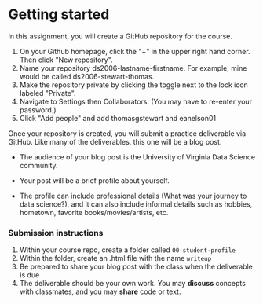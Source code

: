 Getting started
========

In this assignment, you will create a GitHub repository for the course.

1. On your Github homepage, click the "+" in the upper right hand corner.  Then click "New repository".
1. Name your repository ds2006-lastname-firstname.  For example, mine would be called ds2006-stewart-thomas.
1. Make the repository private by clicking the toggle next to the lock icon labeled "Private".
1. Navigate to Settings then Collaborators.  (You may have to re-enter your password.)
1. Click "Add people" and add thomasgstewart and eanelson01

Once your repository is created, you will submit a practice deliverable via GitHub.  Like many of the deliverables, this one will be a blog post. 

-   The audience of your blog post is the University of Virginia Data Science community.

-   Your post will be a brief profile about yourself.

-   The profile can include professional details (What was your journey to data science?), and it can also include informal details such as hobbies, hometown, favorite books/movies/artists, etc. 

### Submission instructions

1.  Within your course repo, create a folder called `00-student-profile`
1.  Within the folder, create an .html file with the name `writeup`
1.  Be prepared to share your blog post with the class when the deliverable is due
1.  The deliverable should be your own work.  You may **discuss**
    concepts with classmates, and you may **share** code or text.